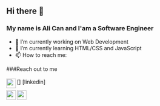 ## Hi there 👋
### My name is Ali Can and I'am a Software Engineer




- 🔭 I’m currently working on Web Development
- 🌱 I’m currently learning HTML/CSS and JavaScript
- 📫 How to reach me: 


###Reach out to me
<br/><br/>
[<img width="25" align="left" src="https://unpkg.com/simple-icons@v7/icons/linkedin.svg" />] [linkedin]

[<img width="25" align="left" src="https://unpkg.com/simple-icons@v7/icons/twitter.svg" />][twitter]

[<img width="25" align="left" src="https://unpkg.com/simple-icons@v7/icons/instagram.svg" />][instagram]


[linkedlin]: https://www.linkedin.com/in/ali-can-dogan46/
[twitter]: https://twitter.com/can_dgn46
[instagram]: https://www.instagram.com/can.dgn.46/
